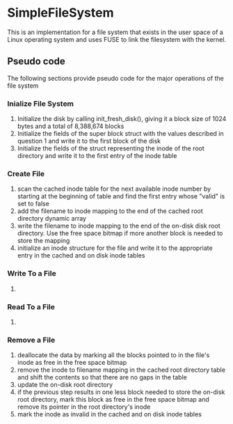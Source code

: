 # SimpleFileSystem

This is an implementation for a file system that exists in the user space of
a Linux operating system and uses FUSE to link the filesystem with the kernel.

## Pseudo code

The following sections provide pseudo code for the major operations of the file
system

### Inialize File System
1. Initialize the disk by calling init_fresh_disk(), giving it a block size of 
   1024 bytes and a total of 8,388,674 blocks
2. Initialize the fields of the super block struct with the values described in
   question 1 and write it to the first block of the disk
3. Initialize the fields of the struct representing the inode of the root 
   directory and write it to the first entry of the inode table


### Create File 
1. scan the cached inode table for the next available inode number by 
   starting at the beginning of table and find the first entry whose "valid"
   is set to false
2. add the filename to inode mapping to the end of the cached root directory
   dynamic array
3. write the filename to inode mapping to the end of the on-disk disk root 
   directory. Use the free space bitmap if more another block is needed to
   store the mapping
4. initialize an inode structure for the file and write it to the appropriate
   entry in the cached and on disk inode tables

### Write To a File 
1. 

### Read To a File 
1. 

### Remove a File 
1. deallocate the data by marking all the blocks pointed to in the file's 
   inode as free in the free space bitmap
2. remove the inode to filename mapping in the cached root directory table
   and shift the contents so that there are no gaps in the table
3. update the on-disk root directory
4. if the previous step results in one less block needed to store the on-disk
   root directory, mark this block as free in the free space bitmap and remove
   its pointer in the root directory's inode
5. mark the inode as invalid in the cached and on disk inode tables